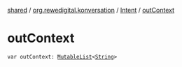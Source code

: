 [shared](../../index.md) / [org.rewedigital.konversation](../index.md) / [Intent](index.md) / [outContext](./out-context.md)

# outContext

`var outContext: `[`MutableList`](https://kotlinlang.org/api/latest/jvm/stdlib/kotlin.collections/-mutable-list/index.html)`<`[`String`](https://kotlinlang.org/api/latest/jvm/stdlib/kotlin/-string/index.html)`>`